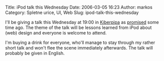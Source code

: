 Title: iPod talk this Wednesday
Date: 2006-03-05 16:23
Author: markos
Category: Spletne urice, UI, Web
Slug: ipod-talk-this-wednesday

I'll be giving a talk this Wednesday at 19:00 in
[Kiberpipa](http://www.kiberpipa.org/index.php?module=ContentExpress&file=index&func=display&ceid=6&meid=25)
as [promised](http://markos.gaivo.net/blog/?p=113) some time ago. The
theme of the talk will be lessons learned from iPod about (web) design
and everyone is welcome to attend.

I'm buying a drink for everyone, who'll manage to stay through my rather
short talk and won't flee the scene immediately afterwards. The talk
will probably be given in English.

